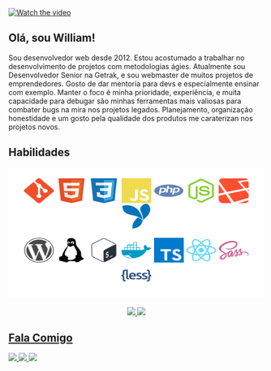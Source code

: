 [![Watch the video](https://i.imgur.com/vKb2F1B.png)](https://youtu.be/vt5fpE0bzSY)

<!-- # William Enrique Pereira Carrasquero -->

<!-- ### Hi there 👋 -->
<!-- <div align="center" style="display: inline_block; padding: 20px 0px 20px 0px;">
<img align="center" alt="William-GIT" height="120" width="120" src="https://avatars.githubusercontent.com/pereirawe">
</div> -->


<h2>Olá, sou William!</h2>
<p>Sou desenvolvedor web desde 2012. Estou acostumado a trabalhar no desenvolvimento de projetos com metodologias ágies. Atualmente sou Desenvolvedor Senior na Getrak, e sou webmaster de muitos projetos de emprendedores. Gosto de dar mentoria para devs e especialmente ensinar com exemplo. Manter o foco é minha prioridade, experiência, e muita capacidade para debugar são minhas ferramentas mais valiosas para combater bugs na mira nos projetos legados. Planejamento, organização honestidade e um gosto pela qualidade dos produtos me caraterizan nos projetos novos.
</p>

<h2>Habilidades</h2>
<div align="center" style="display: inline_block; background-color: white; padding: 20px 0px 20px 0px;">
	<img align="center" alt="William-GIT" height="50" width="60" src="https://raw.githubusercontent.com/devicons/devicon/master/icons/git/git-plain.svg">
  <img align="center" alt="William-HTML" height="50" width="60" src="https://raw.githubusercontent.com/devicons/devicon/master/icons/html5/html5-original.svg">
  <img align="center" alt="William-CSS" height="50" width="60" src="https://raw.githubusercontent.com/devicons/devicon/master/icons/css3/css3-original.svg">
  <img align="center" alt="William-Js" height="50" width="60" src="https://raw.githubusercontent.com/devicons/devicon/master/icons/javascript/javascript-plain.svg">
  <img align="center" alt="William-PHP" height="50" width="60" src="https://raw.githubusercontent.com/devicons/devicon/master/icons/php/php-plain.svg">
	<img align="center" alt="William-NODE" height="50" width="60" src="https://raw.githubusercontent.com/devicons/devicon/master/icons/nodejs/nodejs-plain.svg">
	<img align="center" alt="William-LARAVEL" height="50" width="60" src="https://raw.githubusercontent.com/devicons/devicon/master/icons/laravel/laravel-plain.svg">
	<img align="center" alt="William-YII" height="50" width="60" src="https://raw.githubusercontent.com/devicons/devicon/master/icons/yii/yii-plain.svg">
	</br>
	</br>
	<img align="center" alt="William-WORDPRESS" height="50" width="60" src="https://raw.githubusercontent.com/devicons/devicon/master/icons/wordpress/wordpress-plain.svg">
	<img align="center" alt="William-LINUX" height="50" width="60" src="https://raw.githubusercontent.com/devicons/devicon/master/icons/linux/linux-plain.svg">
	<img align="center" alt="William-BASH" height="50" width="60" src="https://raw.githubusercontent.com/devicons/devicon/master/icons/bash/bash-plain.svg">
	<img align="center" alt="William-DOCKER" height="50" width="60" src="https://raw.githubusercontent.com/devicons/devicon/master/icons/docker/docker-plain.svg">
  <img align="center" alt="William-TS" height="50" width="60" src="https://raw.githubusercontent.com/devicons/devicon/master/icons/typescript/typescript-plain.svg">
  <img align="center" alt="William-REACT" height="50" width="60" src="https://raw.githubusercontent.com/devicons/devicon/master/icons/react/react-original.svg">
  <img align="center" alt="William-SASS" height="50" width="60" src="https://raw.githubusercontent.com/devicons/devicon/master/icons/sass/sass-original.svg">
	<img align="center" alt="William-LESS" height="50" width="60" src="https://raw.githubusercontent.com/devicons/devicon/master/icons/less/less-plain-wordmark.svg">
	<br>
  </div><br/>

<div align="center">
  <a href="https://github.com/pereirawe">
  <img height="180em" src="https://github-readme-stats.vercel.app/api?username=pereirawe&show_icons=true&theme=dracula&include_all_commits=true&count_private=true"/>
  <img height="180em" src="https://github-readme-stats.vercel.app/api/top-langs/?username=pereirawe&layout=compact&langs_count=7&theme=dracula"/>
	
</div>

<h2>Fala Comigo</h2>
<div> 
  <!-- <a href="https://www.youtube.com/channel/UC5w7ndOUZ6oJTArN0WfCPrg" target="_blank">
    <img src="https://img.shields.io/badge/YouTube-FF0000?style=for-the-badge&logo=youtube&logoColor=white" target="_blank">
  </a> -->
  <a href="https://www.instagram.com/pereirawe/" target="_blank">
    <img src="https://img.shields.io/badge/-Instagram-%23E4405F?style=for-the-badge&logo=instagram&logoColor=white" target="_blank">
  </a>
  <!-- <a href = "mailto:gustavo.felixreal@gmail.com">
    <img src="https://img.shields.io/badge/-Gmail-%23333?style=for-the-badge&logo=gmail&logoColor=white" target="_blank">
  </a> -->
  <a href="https://www.linkedin.com/in/pereirawe/" target="_blank">
    <img src="https://img.shields.io/badge/-LinkedIn-%230077B5?style=for-the-badge&logo=linkedin&logoColor=white" target="_blank">
  </a> 
	<a href="https://api.whatsapp.com/send?phone=+5541987603488&text=%20" target="_blank">
    <img src="https://img.shields.io/badge/-Whatsapp-%075E54?style=for-the-badge&logo=whatsapp&logoColor=white" target="_blank">
  </a> 
 
  <!--![Snake animation](https://github.com/rafaballerini/rafaballerini/blob/output/github-contribution-grid-snake.svg)-->
 
</div>

<!--
**pereirawe/pereirawe** is a ✨ _special_ ✨ repository because its `README.md` (this file) appears on your GitHub profile.

Here are some ideas to get you started:

- 🔭 I’m currently working on ...
- 🌱 I’m currently learning ...
- 👯 I’m looking to collaborate on ...
- 🤔 I’m looking for help with ...
- 💬 Ask me about ...
- 📫 How to reach me: ...
- 😄 Pronouns: ...
- ⚡ Fun fact: ...
-->
